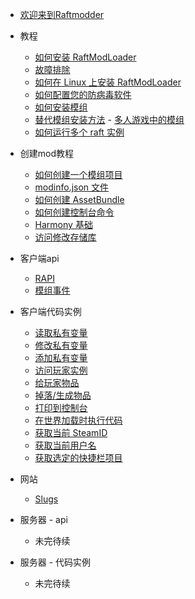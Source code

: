 - [欢迎来到Raftmodder](guid.md)
- 教程
    - [如何安装 RaftModLoader](/tutorials/how-to-install-raftmodloader/readme.md)
     - [故障排除](/tutorials/how-to-install-raftmodloader/trouble/troubleshooting.md)
     - [如何在 Linux 上安装 RaftModLoader](tutorials/how-to-install-raftmodloader/install-in-linux/README.md)
    - [如何配置您的防病毒软件](/tutorials/how-to-get-rid-of-virus-error/readme.md)
    - [如何安装模组](/tutorials/how-to-install-a-mod/README.md)
     - [替代模组安装方法](/tutorials/how-to-install-a-mod/alternative-mod-installation-methods.md)
      - [多人游戏中的模组](/tutorials/mods-in-multiplayer/README.md)
    - [如何运行多个 raft 实例](/tutorials/how-to-run-multiple-raft-instances/README.md)

- 创建mod教程
    - [如何创建一个模组项目](/general/network/protocol-model.md)
     - [modinfo.json 文件](/general/network/protocol-model.md)
    - [如何创建 AssetBundle](/general/network/protocol-model.md)
    - [如何创建控制台命令](/general/network/protocol-model.md)
    - [Harmony 基础](/general/network/protocol-model.md)
    - [访问修改存储库](/general/network/protocol-model.md)


- 客户端api
    - [RAPI](/general/network/protocol-model.md)
    - [模组事件](/general/network/protocol-model.md)


- 客户端代码实例
    - [读取私有变量](/general/network/protocol-model.md)
    - [修改私有变量](/general/network/protocol-model.md)
    - [添加私有变量](/general/network/protocol-model.md)
    - [访问玩家实例](/general/network/protocol-model.md)
    - [给玩家物品](/general/network/protocol-model.md)
    - [掉落/生成物品](/general/network/protocol-model.md)
    - [打印到控制台](/general/network/protocol-model.md)
    - [在世界加载时执行代码](/general/network/protocol-model.md)
    - [获取当前 SteamID](/general/network/protocol-model.md)
    - [获取当前用户名](/general/network/protocol-model.md)
    - [获取选定的快捷栏项目](/general/network/protocol-model.md)


- 网站
    - [Slugs](/general/network/protocol-model.md)


- 服务器 - api
    - 未完待续


- 服务器 - 代码实例
    - 未完待续
